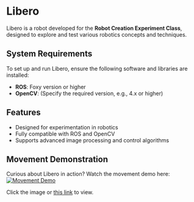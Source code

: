 # Libero

Libero is a robot developed for the **Robot Creation Experiment Class**, designed to explore and test various robotics concepts and techniques.

## System Requirements

To set up and run Libero, ensure the following software and libraries are installed:

- **ROS**: Foxy version or higher  
- **OpenCV**: (Specify the required version, e.g., 4.x or higher)  

## Features

- Designed for experimentation in robotics  
- Fully compatible with ROS and OpenCV  
- Supports advanced image processing and control algorithms  

## Movement Demonstration

Curious about Libero in action? Watch the movement demo here:  
[![Movement Demo](https://img.youtube.com/vi/abIqz8p-8gs/0.jpg)](https://youtu.be/abIqz8p-8gs?si=SmeqRZ3N1gyWuHwJ)  

Click the image or [this link](https://youtu.be/abIqz8p-8gs?si=SmeqRZ3N1gyWuHwJ) to view.  
